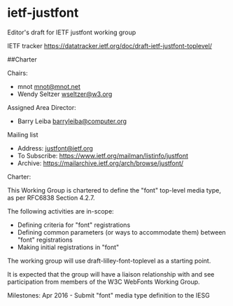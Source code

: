 # ietf-justfont
Editor's draft for IETF justfont working group

IETF tracker https://datatracker.ietf.org/doc/draft-ietf-justfont-toplevel/

##Charter

Chairs:
  - mnot <mnot@mnot.net>
  - Wendy Seltzer <wseltzer@w3.org>

Assigned Area Director:
  - Barry Leiba <barryleiba@computer.org>

Mailing list
  - Address: justfont@ietf.org
  - To Subscribe: https://www.ietf.org/mailman/listinfo/justfont
  - Archive: https://mailarchive.ietf.org/arch/browse/justfont/

Charter:

This Working Group is chartered to define the "font" top-level media type, as per RFC6838 Section 4.2.7.

The following activities are in-scope:
- Defining criteria for "font" registrations
- Defining common parameters (or ways to accommodate them) between
  "font" registrations
- Making initial registrations in "font"

The working group will use draft-lilley-font-toplevel as a starting point.

It is expected that the group will have a liaison relationship with and see participation from members of the W3C WebFonts Working Group.

Milestones:
  Apr 2016 - Submit "font" media type definition to the IESG
